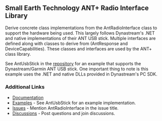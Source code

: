 ﻿## Small Earth Technology ANT+ Radio Interface Library
Derive concrete class implementations from the AntRadioInterface class to support the hardware being used. This largely
follows Dynastream's .NET and native implementations of their ANT USB stick. Multiple interfaces are defined along with
classes to derive from (AntResponse and DeviceCapabilities). These classes and interfaces are used by the ANT+ class library.

See AntUsbStick in the [repository](https://github.com/StephenHidem/AntPlus/tree/master/Examples/AntUsbStick) for an example
that supports the Dynastream/Garmin ANT USB stick.
One important thing to note is this example uses the .NET and native DLLs provided in Dynastream's PC SDK.
### Additional Links
* [Documentation](https://stephenhidem.github.io/AntPlus/html/e3aaa19e-2c22-c645-29dd-df0b206bf71f.htm)
* [Examples](https://github.com/StephenHidem/AntPlus/tree/master/Examples) - See AntUsbStick for an example implementation.
* [Issues](https://github.com/StephenHidem/AntPlus/issues) - Mention AntRadioInterface in the issue title.
* [Discussions](https://github.com/StephenHidem/AntPlus/discussions) - Post questions and join discussions.
